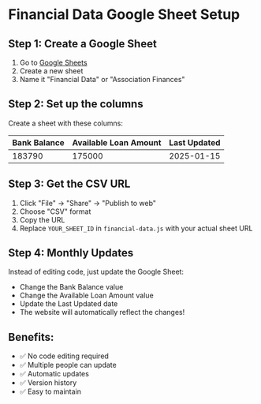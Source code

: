 # Financial Data Google Sheet Setup

## Step 1: Create a Google Sheet

1. Go to [Google Sheets](https://sheets.google.com)
2. Create a new sheet
3. Name it "Financial Data" or "Association Finances"

## Step 2: Set up the columns

Create a sheet with these columns:

| Bank Balance | Available Loan Amount | Last Updated |
|--------------|----------------------|--------------|
| 183790       | 175000               | 2025-01-15   |

## Step 3: Get the CSV URL

1. Click "File" → "Share" → "Publish to web"
2. Choose "CSV" format
3. Copy the URL
4. Replace `YOUR_SHEET_ID` in `financial-data.js` with your actual sheet URL

## Step 4: Monthly Updates

Instead of editing code, just update the Google Sheet:
- Change the Bank Balance value
- Change the Available Loan Amount value  
- Update the Last Updated date
- The website will automatically reflect the changes!

## Benefits:
- ✅ No code editing required
- ✅ Multiple people can update
- ✅ Automatic updates
- ✅ Version history
- ✅ Easy to maintain

